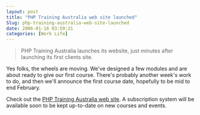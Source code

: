 ```yaml
---
layout: post
title: "PHP Training Australia web site launched"
Slug: php-training-australia-web-site-launched
date: 2006-01-16 03:59:21
categories: [Work Life]
---
```

> PHP Training Australia launches its website, just minutes after launching its first clients site.

Yes folks, the wheels are moving. We've designed a few modules and are about ready to give our first course. There's probably another week's work to do, and then we'll announce the first course date, hopefully to be mid to end February.

Check out the [PHP Training Australia web site](http://phptraining.com.au/). A subscription system will be available soon to be kept up-to-date on new courses and events.
